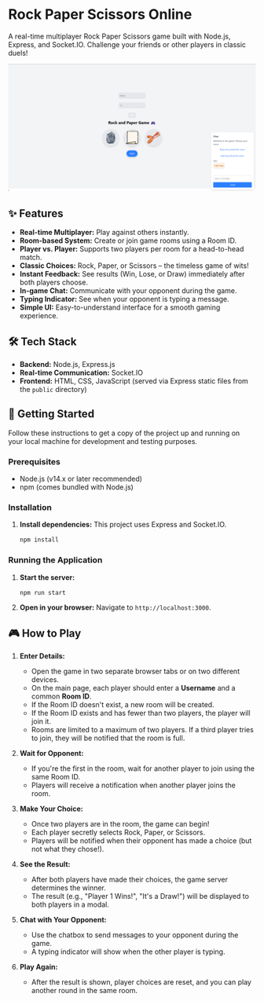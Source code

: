 # Rock Paper Scissors Online

A real-time multiplayer Rock Paper Scissors game built with Node.js, Express, and Socket.IO. Challenge your friends or other players in classic duels!

<img src="demo.png" alt="Rock Paper Scissors Demo" />

## ✨ Features

-   **Real-time Multiplayer:** Play against others instantly.
-   **Room-based System:** Create or join game rooms using a Room ID.
-   **Player vs. Player:** Supports two players per room for a head-to-head match.
-   **Classic Choices:** Rock, Paper, or Scissors – the timeless game of wits!
-   **Instant Feedback:** See results (Win, Lose, or Draw) immediately after both players choose.
-   **In-game Chat:** Communicate with your opponent during the game.
-   **Typing Indicator:** See when your opponent is typing a message.
-   **Simple UI:** Easy-to-understand interface for a smooth gaming experience.

## 🛠️ Tech Stack

-   **Backend:** Node.js, Express.js
-   **Real-time Communication:** Socket.IO
-   **Frontend:** HTML, CSS, JavaScript (served via Express static files from the `public` directory)

## 🚀 Getting Started

Follow these instructions to get a copy of the project up and running on your local machine for development and testing purposes.

### Prerequisites

-   Node.js (v14.x or later recommended)
-   npm (comes bundled with Node.js)

### Installation

1.  **Install dependencies:**
    This project uses Express and Socket.IO.
    ```bash
    npm install
    ```

### Running the Application

1.  **Start the server:**
    ```bash
    npm run start
    ```
2.  **Open in your browser:**
    Navigate to `http://localhost:3000`.

## 🎮 How to Play

1.  **Enter Details:**
    *   Open the game in two separate browser tabs or on two different devices.
    *   On the main page, each player should enter a **Username** and a common **Room ID**.
    *   If the Room ID doesn't exist, a new room will be created.
    *   If the Room ID exists and has fewer than two players, the player will join it.
    *   Rooms are limited to a maximum of two players. If a third player tries to join, they will be notified that the room is full.

2.  **Wait for Opponent:**
    *   If you're the first in the room, wait for another player to join using the same Room ID.
    *   Players will receive a notification when another player joins the room.

3.  **Make Your Choice:**
    *   Once two players are in the room, the game can begin!
    *   Each player secretly selects Rock, Paper, or Scissors.
    *   Players will be notified when their opponent has made a choice (but not what they chose!).

4.  **See the Result:**
    *   After both players have made their choices, the game server determines the winner.
    *   The result (e.g., "Player 1 Wins!", "It's a Draw!") will be displayed to both players in a modal.

5.  **Chat with Your Opponent:**
    *   Use the chatbox to send messages to your opponent during the game.
    *   A typing indicator will show when the other player is typing.

6.  **Play Again:**
    *   After the result is shown, player choices are reset, and you can play another round in the same room.
